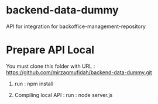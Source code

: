 # backend-data-dummy
API for integration for backoffice-management-repository

# Prepare API Local
You must clone this folder with URL : https://github.com/mirzaqmufidah/backend-data-dummy.git

1. run : npm install

2. Compiling local API : 
    run : node server.js